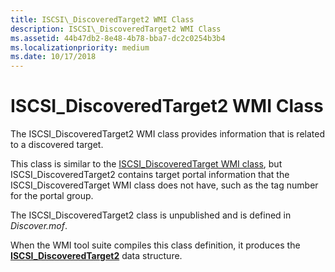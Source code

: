 ```yaml
---
title: ISCSI\_DiscoveredTarget2 WMI Class
description: ISCSI\_DiscoveredTarget2 WMI Class
ms.assetid: 44b47db2-8e48-4b78-bba7-dc2c0254b3b4
ms.localizationpriority: medium
ms.date: 10/17/2018
---
```


# ISCSI\_DiscoveredTarget2 WMI Class


The ISCSI\_DiscoveredTarget2 WMI class provides information that is related to a discovered target.

This class is similar to the [ISCSI\_DiscoveredTarget WMI class](iscsi-discoveredtarget-wmi-class.md), but ISCSI\_DiscoveredTarget2 contains target portal information that the ISCSI\_DiscoveredTarget WMI class does not have, such as the tag number for the portal group.

The ISCSI\_DiscoveredTarget2 class is unpublished and is defined in *Discover.mof*.

When the WMI tool suite compiles this class definition, it produces the [**ISCSI\_DiscoveredTarget2**](https://docs.microsoft.com/windows-hardware/drivers/ddi/content/iscsifnd/ns-iscsifnd-_iscsi_discoveredtarget2) data structure.

 

 





